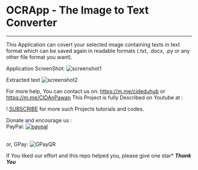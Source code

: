 # OCRApp - The Image to Text Converter
----------------------------------------------------------------------
This Application can covert your selected image containing texts in text format which can be saved again in readable formats (.txt, .docx, .py or any other file format you want).

Application ScreenShot:
![screenshot1](https://user-images.githubusercontent.com/41276382/156905630-81791129-0e84-4f52-8aee-d155a479cf33.png)

Extracted text
![screenshot2](https://user-images.githubusercontent.com/41276382/156905661-bba65bfc-3de8-416e-8956-f28b02088c3c.png)

For more help, You can contact us on: https://m.me/cideduhub or https://m.me/CIDAnPawan
This Project is fully Described on Youtube at :

!.[SUBSCRIBE](https://www.youtube.com/c/cidaneducationhub&subscribe=1) for more such Projects tutorials and codes.

Donate and encourage us :<br>
PayPal: [![paypal](https://www.paypalobjects.com/en_US/i/btn/btn_donateCC_LG.gif)](https://www.paypal.me/cideduhub)

<br>or,
GPay: ![GPayQR](https://user-images.githubusercontent.com/41276382/156905990-831e1440-c40e-467f-8e96-2a90e69c15a1.jpg)

If You liked our effort and this repo helped you, please give one star* 
***Thank You***
